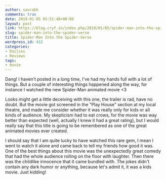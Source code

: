 ```yaml
---
author: saurabh
comments: true
date: 2019-01-05 05:51:48+00:00
layout: post
link: https://blog.cryf.in/index.php/2019/01/05/spider-man-into-the-spider-verse/
slug: spider-man-into-the-spider-verse
title: Spider-Man Into the Spider-Verse
wordpress_id: 412
categories:
- Dailies
- Reviews
tags:
- movie
---
```





Dang! I haven't posted in a long time, I've had my hands full with a lot of things. But a couple of interesting things happened along the way, for instance I watched the new Spider-Man animated movie <3







Looks might get a little deceiving with this one, the trailer is rad, have no doubt. But the movie got screened in the "Play House" section at my local theatre, and made me consider whether it was really only for kids or all kinds of audience. My skepticism had to eat crows, for the movie was way better than expected (well, actually I knew it had a great rating), but I would really say that this title is going to be remembered as one of the great animated movies ever created.







I should say that I am quite lucky to have watched this rare gem, I mean I went to watch it alone and came back to tell my friends how good it was. One of the best things about this movie was the unexpectedly great comedy that had the whole audience rolling on the floor with laughter. Then there was the childlike innocence that it came bundled with. The jokes didn't contain any dark humor or anything, because let's admit it, it was a kids movie. Just kidding!



